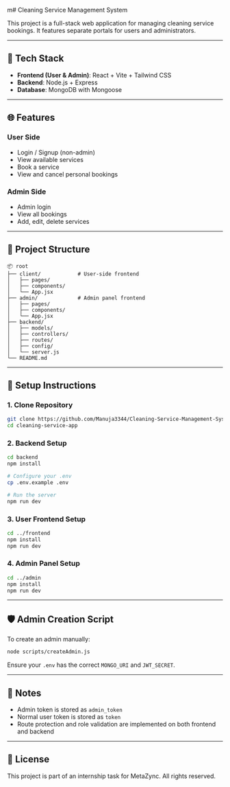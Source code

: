 m# Cleaning Service Management System

This project is a full-stack web application for managing cleaning service bookings. It features separate portals for users and administrators.

---

## 🔧 Tech Stack

* **Frontend (User & Admin)**: React + Vite + Tailwind CSS
* **Backend**: Node.js + Express
* **Database**: MongoDB with Mongoose

---

## 🌐 Features

### User Side

* Login / Signup (non-admin)
* View available services
* Book a service
* View and cancel personal bookings

### Admin Side

* Admin login
* View all bookings
* Add, edit, delete services

---

## 📁 Project Structure

```
📦 root
├── client/            # User-side frontend
│   ├── pages/
│   ├── components/
│   └── App.jsx
├── admin/             # Admin panel frontend
│   ├── pages/
│   ├── components/
│   └── App.jsx
├── backend/
│   ├── models/
│   ├── controllers/
│   ├── routes/
│   ├── config/
│   └── server.js
└── README.md
```

---

## 🚀 Setup Instructions

### 1. Clone Repository

```bash
git clone https://github.com/Manuja3344/Cleaning-Service-Management-System--CRUD-.git
cd cleaning-service-app
```

### 2. Backend Setup

```bash
cd backend
npm install

# Configure your .env
cp .env.example .env

# Run the server
npm run dev
```

### 3. User Frontend Setup

```bash
cd ../frontend
npm install
npm run dev
```

### 4. Admin Panel Setup

```bash
cd ../admin
npm install
npm run dev
```

---

## 🛡️ Admin Creation Script

To create an admin manually:

```bash
node scripts/createAdmin.js
```

Ensure your `.env` has the correct `MONGO_URI` and `JWT_SECRET`.

---

## 📌 Notes

* Admin token is stored as `admin_token`
* Normal user token is stored as `token`
* Route protection and role validation are implemented on both frontend and backend

---

## 📃 License

This project is part of an internship task for MetaZync. All rights reserved.
